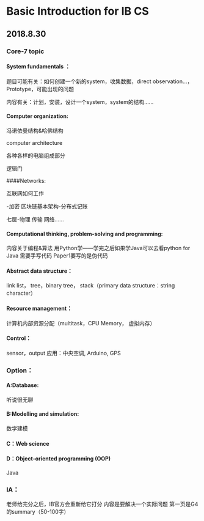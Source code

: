 # Basic Introduction for IB CS

## 2018.8.30

### Core-7 topic

#### System fundamentals ：

题目可能有关：如何创建一个新的system，收集数据，direct observation…，Prototype，可能出现的问题

内容有关：计划，安装，设计一个system，system的结构……
#### Computer organization:

冯诺依曼结构&哈佛结构

computer architecture

各种各样的电脑组成部分

逻辑门

####Networks:

互联网如何工作

-加密
区块链基本架构-分布式记账

七层-物理 传输 网络……

#### Computational thinking, problem-solving and programming:

内容关于编程&算法
用Python学——学完之后如果学Java可以去看python for Java
需要手写代码
Paper1要写的是伪代码

#### Abstract data structure：

link list， tree，binary tree， stack（primary data structure：string character）

#### Resource management： 

计算机内部资源分配（multitask，CPU Memory， 虚拟内存）

#### Control：

sensor，output
应用：中央空调, Arduino, GPS

### Option：
#### A:Database:

听说很无聊

#### B:Modelling and simulation:

数学建模

#### C：Web science
#### D：Object-oriented programming (OOP)

Java

### IA：

老师给完分之后，IB官方会重新给它打分
内容是要解决一个实际问题
第一页是G4的summary（50-100字）
